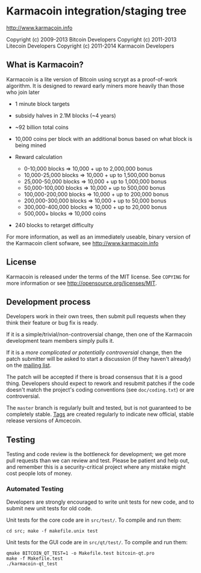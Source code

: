 Karmacoin integration/staging tree
================================

http://www.karmacoin.info

Copyright (c) 2009-2013 Bitcoin Developers
Copyright (c) 2011-2013 Litecoin Developers
Copyright (c) 2011-2014 Karmacoin Developers

What is Karmacoin?
----------------

Karmacoin is a lite version of Bitcoin using scrypt as a proof-of-work algorithm.  It is designed to reward early miners more heavily than those who join later

 - 1 minute block targets
 - subsidy halves in 2.1M blocks (~4 years)
 - ~92 billion total coins
 - 10,000 coins per block with an additional bonus based on what block is being mined

 - Reward calculation
	- 0-10,000 blocks => 10,000 + up to 2,000,000 bonus
	- 10,000-25,000 blocks => 10,000 + up to 1,500,000 bonus
	- 25,000-50,000 blocks => 10,000 + up to 1,000,000 bonus
	- 50,000-100,000 blocks => 10,000 + up to 500,000 bonus
	- 100,000-200,000 blocks => 10,000 + up to 200,000 bonus
 	- 200,000-300,000 blocks => 10,000 + up to 50,000 bonus
	- 300,000-400,000 blocks => 10,000 + up to 20,000 bonus
	- 500,000+ blocks => 10,000 coins
 - 240 blocks to retarget difficulty

For more information, as well as an immediately useable, binary version of
the Karmacoin client sofware, see http://www.karmacoin.info


License
-------

Karmacoin is released under the terms of the MIT license. See `COPYING` for more
information or see http://opensource.org/licenses/MIT.

Development process
-------------------

Developers work in their own trees, then submit pull requests when they think
their feature or bug fix is ready.

If it is a simple/trivial/non-controversial change, then one of the Karmacoin
development team members simply pulls it.

If it is a *more complicated or potentially controversial* change, then the patch
submitter will be asked to start a discussion (if they haven't already) on the
[mailing list](http://sourceforge.net/mailarchive/forum.php?forum_name=bitcoin-development).

The patch will be accepted if there is broad consensus that it is a good thing.
Developers should expect to rework and resubmit patches if the code doesn't
match the project's coding conventions (see `doc/coding.txt`) or are
controversial.

The `master` branch is regularly built and tested, but is not guaranteed to be
completely stable. [Tags](https://github.com/bitcoin/bitcoin/tags) are created
regularly to indicate new official, stable release versions of Amcecoin.

Testing
-------

Testing and code review is the bottleneck for development; we get more pull
requests than we can review and test. Please be patient and help out, and
remember this is a security-critical project where any mistake might cost people
lots of money.

### Automated Testing

Developers are strongly encouraged to write unit tests for new code, and to
submit new unit tests for old code.

Unit tests for the core code are in `src/test/`. To compile and run them:

    cd src; make -f makefile.unix test

Unit tests for the GUI code are in `src/qt/test/`. To compile and run them:

    qmake BITCOIN_QT_TEST=1 -o Makefile.test bitcoin-qt.pro
    make -f Makefile.test
    ./karmacoin-qt_test

